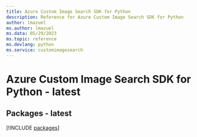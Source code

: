 ```yaml
---
title: Azure Custom Image Search SDK for Python
description: Reference for Azure Custom Image Search SDK for Python
author: lmazuel
ms.author: lmazuel
ms.data: 05/29/2023
ms.topic: reference
ms.devlang: python
ms.service: customimagesearch
---
```

# Azure Custom Image Search SDK for Python - latest
## Packages - latest
[!INCLUDE [packages](custom-image-search-index.md)]